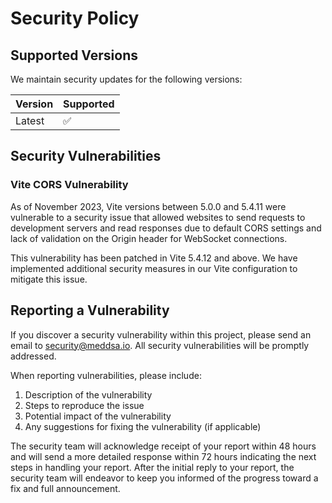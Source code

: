 
# Security Policy

## Supported Versions

We maintain security updates for the following versions:

| Version | Supported          |
| ------- | ------------------ |
| Latest  | :white_check_mark: |

## Security Vulnerabilities

### Vite CORS Vulnerability

As of November 2023, Vite versions between 5.0.0 and 5.4.11 were vulnerable to a security issue that allowed websites to send requests to development servers and read responses due to default CORS settings and lack of validation on the Origin header for WebSocket connections.

This vulnerability has been patched in Vite 5.4.12 and above. We have implemented additional security measures in our Vite configuration to mitigate this issue.

## Reporting a Vulnerability

If you discover a security vulnerability within this project, please send an email to security@meddsa.io. All security vulnerabilities will be promptly addressed.

When reporting vulnerabilities, please include:

1. Description of the vulnerability
2. Steps to reproduce the issue
3. Potential impact of the vulnerability
4. Any suggestions for fixing the vulnerability (if applicable)

The security team will acknowledge receipt of your report within 48 hours and will send a more detailed response within 72 hours indicating the next steps in handling your report. After the initial reply to your report, the security team will endeavor to keep you informed of the progress toward a fix and full announcement.
